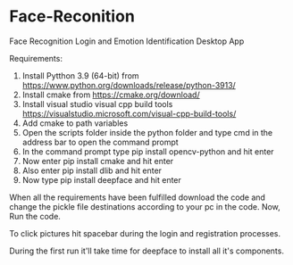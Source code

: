 # Face-Reconition
Face Recognition Login and Emotion Identification Desktop App

Requirements:
1. Install Pytthon 3.9 (64-bit) from https://www.python.org/downloads/release/python-3913/
2. Install cmake from https://cmake.org/download/
3. Install visual studio visual cpp build tools https://visualstudio.microsoft.com/visual-cpp-build-tools/
4. Add cmake to path variables
6. Open the scripts folder inside the python folder and type cmd in the address bar to open the command prompt
7. In the command prompt type pip install opencv-python and hit enter
8. Now enter pip install cmake and hit enter
9. Also enter pip install dlib and hit enter
10. Now type pip install deepface and hit enter


When all the requirements have been fulfilled download the code and change the pickle file destinations according to your pc in the code.
Now, Run the code.

To click pictures hit spacebar during the login and registration processes.

During the first run it'll take time for deepface to install all it's components.
